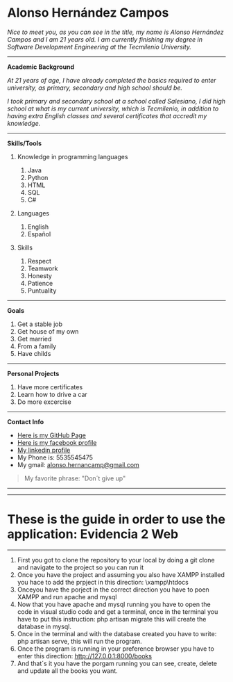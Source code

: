 # Alonso Hernández Campos
<!-- <h1 align="center">Alonso Hernández Campos</h1> -->
*Nice to meet you, as you can see in the title, my name is Alonso Hernández Campos and I am 21 years old. I am currently finishing my degree in Software Development Engineering at the Tecmilenio University.*

---

**Academic Background**

*At 21 years of age, I have already completed the basics required to enter university, as primary, secondary and high school should be.*

*I took primary and secondary school at a school called Salesiano, I did high school at what is my current university, which is Tecmilenio, in addition to having extra English classes and several certificates that accredit my knowledge.*

---

**Skills/Tools**

1. Knowledge in programming languages
    1. Java
    2. Python
    3. HTML
    4. SQL
    5. C#

2. Languages
    1. English
    2. Español

3. Skills
    1. Respect
    2. Teamwork
    3. Honesty
    4. Patience
    5. Puntuality

---

**Goals**

1. Get a stable job
2. Get house of my own
3. Get married
4. From a family
5. Have childs

---

**Personal Projects**

1. Have more certificates
2. Learn how to drive a car
3. Do more excercise

---

**Contact Info**

* [Here is my GitHub Page](https://github.com)
* [Here is my facebook profile](https://www.facebook.com/alonso.hernandez.58760608/)
* [My linkedin profile](https://www.linkedin.com/in/alonso-hernández-campos-480843273/?locale=en_US)
* My Phone is: 5535545475
* My gmail: alonso.hernancamp@gmail.com 

>My favorite phrase: "Don´t give up"

---
---

# These is the guide in order to use the application: Evidencia 2 Web

---

1. First you got to clone the repository to your local by doing a git clone and navigate to the project so you can run it
2. Once you have the project and assuming you also have XAMPP installed you hace to add the prpject in this direction: \xampp\htdocs
3. Onceyou have the porject in the correct direction you have to poen XAMPP and run apache and mysql
4. Now that you have apache and mysql running you have to open the code in visual studio code and get a terminal, once in the terminal you have to put this instruction: php artisan migrate this will create the database in mysql.
5. Once in the terminal and with the database created you have to write: php artisan serve, this will run the program.
6. Once the program is running in your preference browser ypu have to enter this direction: http://127.0.0.1:8000/books
7. And that´s it you have the porgam running you can see, create, delete and update all the books you want.




